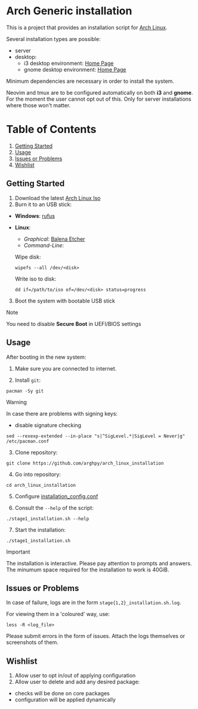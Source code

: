 # Arch Generic installation

This is a project that provides an installation
script for [Arch Linux](https://archlinux.org/).

Several installation types are possible:
- server
- desktop:
  * i3 desktop environment: [Home Page](https://i3wm.org/)
  * gnome desktop environment: [Home Page](https://www.gnome.org/)

Minimum dependencies are necessary in order to install
the system.

Neovim and tmux are to be configured automatically on both **i3** and **gnome**.
For the moment the user cannot opt out of this.
Only for server installations where those won't matter.

# Table of Contents

1. [Getting Started](#getting-started)
2. [Usage](#usage)
3. [Issues or Problems](#issues-or-problems)
4. [Wishlist](#wishlist)

## Getting Started

1. Download the latest [Arch Linux Iso](https://archlinux.org/download/)
2. Burn it to an USB stick:
  * **Windows**: [rufus](https://rufus.ie/en/)
  * **Linux**:
    - *Graphical*: [Balena Etcher](https://etcher.balena.io/)
    - *Command-Line*:

    Wipe disk:
    ```shell
    wipefs --all /dev/<disk>
    ```

    Write iso to disk:
    ```shell
    dd if=/path/to/iso of=/dev/<disk> status=progress
    ```
3. Boot the system with bootable USB stick

> [!NOTE]
> You need to disable **Secure Boot** in UEFI/BIOS settings

## Usage

After booting in the new system:

1. Make sure you are connected to internet.

2. Install `git`:

```shell
pacman -Sy git
```

> [!WARNING]
> In case there are problems with signing keys:
> - disable signature checking
> ```shell
> sed --rexexp-extended --in-place "s|^SigLevel.*|SigLevel = Never|g" /etc/pacman.conf
> ```

3. Clone repository:

```shell
git clone https://github.com/arghpy/arch_linux_installation
```

4. Go into repository:

```shell
cd arch_linux_installation
```

5. Configure [installation_config.conf](config/installation_config.conf)

6. Consult the `--help` of the script:

```shell
./stage1_installation.sh --help
```

7. Start the installation:

```shell
./stage1_installation.sh
```

> [!IMPORTANT]
> The installation is interactive. Please pay attention to prompts and answers.
> The minumum space required for the installation to work is 40GiB.

## Issues or Problems

In case of failure, logs are in the form `stage{1,2}_installation.sh.log`.

For viewing them in a 'coloured' way, use:

```shell
less -R <log_file>
```

Please submit errors in the form of issues. Attach the logs
themselves or screenshots of them.


## Wishlist

1. Allow user to opt in/out of applying configuration
2. Allow user to delete and add any desired package:
  - checks will be done on core packages
  - configuration will be applied dynamically
